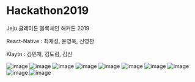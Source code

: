 # Hackathon2019
Jeju 클레이튼 블록체인 해커톤 2019

React-Native : 최재성, 윤영욱, 신영찬

Klaytn : 김민재, 김도림, 김신

![image](https://user-images.githubusercontent.com/43080040/68730542-51cf3980-0610-11ea-8e0b-462a1d20dca7.png)
![image](https://user-images.githubusercontent.com/43080040/68730559-5b58a180-0610-11ea-970c-49c6d1bf5e5d.png)
![image](https://user-images.githubusercontent.com/43080040/68730569-63b0dc80-0610-11ea-97cc-6480a2a87ede.png)
![image](https://user-images.githubusercontent.com/43080040/68730579-6c091780-0610-11ea-8958-9e3f8ebb5f67.png)
![image](https://user-images.githubusercontent.com/43080040/68730587-73c8bc00-0610-11ea-91ed-ff530a34f089.png)
![image](https://user-images.githubusercontent.com/43080040/68730593-7c20f700-0610-11ea-8ef4-167ed56c22e9.png)
![image](https://user-images.githubusercontent.com/43080040/68730599-84793200-0610-11ea-9f25-475bd988885b.png)
![image](https://user-images.githubusercontent.com/43080040/68730613-8cd16d00-0610-11ea-80ee-24ed13193b01.png)
![image](https://user-images.githubusercontent.com/43080040/68730622-95c23e80-0610-11ea-9e8f-31b2cab9abf7.png)
![image](https://user-images.githubusercontent.com/43080040/68730628-9d81e300-0610-11ea-9fcf-cbd03da8376a.png)